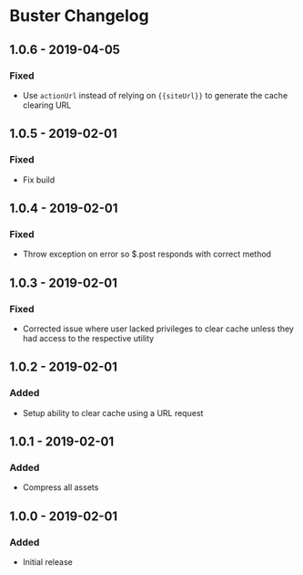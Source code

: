 # Buster Changelog

## 1.0.6 - 2019-04-05

### Fixed
- Use `actionUrl` instead of relying on `{{siteUrl}}` to generate the cache clearing URL

## 1.0.5 - 2019-02-01

### Fixed
- Fix build

## 1.0.4 - 2019-02-01

### Fixed
- Throw exception on error so $.post responds with correct method

## 1.0.3 - 2019-02-01

### Fixed
- Corrected issue where user lacked privileges to clear cache unless they had access to the respective utility

## 1.0.2 - 2019-02-01

### Added
- Setup ability to clear cache using a URL request

## 1.0.1 - 2019-02-01

### Added
- Compress all assets

## 1.0.0 - 2019-02-01

### Added
- Initial release
